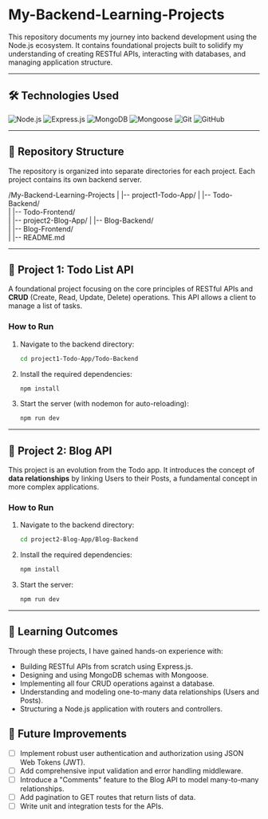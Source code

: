 # My-Backend-Learning-Projects

This repository documents my journey into backend development using the Node.js ecosystem. It contains foundational projects built to solidify my understanding of creating RESTful APIs, interacting with databases, and managing application structure.

---

## 🛠️ Technologies Used

![Node.js](https://img.shields.io/badge/Node.js-339933?style=for-the-badge&logo=nodedotjs&logoColor=white)
![Express.js](https://img.shields.io/badge/Express.js-000000?style=for-the-badge&logo=express&logoColor=white)
![MongoDB](https://img.shields.io/badge/MongoDB-47A248?style=for-the-badge&logo=mongodb&logoColor=white)
![Mongoose](https://img.shields.io/badge/Mongoose-880000?style=for-the-badge&logo=mongoose&logoColor=white)
![Git](https://img.shields.io/badge/Git-F05032?style=for-the-badge&logo=git&logoColor=white)
![GitHub](https://img.shields.io/badge/GitHub-181717?style=for-the-badge&logo=github&logoColor=white)

---

## 📂 Repository Structure

The repository is organized into separate directories for each project. Each project contains its own backend server.

/My-Backend-Learning-Projects
|
|-- project1-Todo-App/
|   |-- Todo-Backend/      
|   |-- Todo-Frontend/     
|
|-- project2-Blog-App/
|   |-- Blog-Backend/     
|   |-- Blog-Frontend/   
|
|-- README.md


---

## 📝 Project 1: Todo List API

A foundational project focusing on the core principles of RESTful APIs and **CRUD** (Create, Read, Update, Delete) operations. This API allows a client to manage a list of tasks.

### How to Run

1.  Navigate to the backend directory:
    ```sh
    cd project1-Todo-App/Todo-Backend
    ```
2.  Install the required dependencies:
    ```sh
    npm install
    ```
3.  Start the server (with nodemon for auto-reloading):
    ```sh
    npm run dev
    ```

---

## 📖 Project 2: Blog API

This project is an evolution from the Todo app. It introduces the concept of **data relationships** by linking Users to their Posts, a fundamental concept in more complex applications.

### How to Run

1.  Navigate to the backend directory:
    ```sh
    cd project2-Blog-App/Blog-Backend
    ```
2.  Install the required dependencies:
    ```sh
    npm install
    ```
3.  Start the server:
    ```sh
    npm run dev
    ```

---

## 🎯 Learning Outcomes

Through these projects, I have gained hands-on experience with:
-   Building RESTful APIs from scratch using Express.js.
-   Designing and using MongoDB schemas with Mongoose.
-   Implementing all four CRUD operations against a database.
-   Understanding and modeling one-to-many data relationships (Users and Posts).
-   Structuring a Node.js application with routers and controllers.

## 🌱 Future Improvements

-   [ ] Implement robust user authentication and authorization using JSON Web Tokens (JWT).
-   [ ] Add comprehensive input validation and error handling middleware.
-   [ ] Introduce a "Comments" feature to the Blog API to model many-to-many relationships.
-   [ ] Add pagination to GET routes that return lists of data.
-   [ ] Write unit and integration tests for the APIs.
